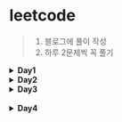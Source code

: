 # leetcode

> 1. 블로그에 풀이 작성
> 2. 하루 2문제씩 꼭 풀기

<details>
<summary><b> Day1</b></summary>
<div markdown="1">
<br/>
	

		
1. [Concatenation of Array](https://velog.io/@wogus216/1929.-Concatenation-of-Array)<br/>	
2. [Max Consecutive Ones](https://velog.io/@wogus216/leetcode-Max-Consecutive-Ones) 
 	
</div>
</details>


<details>
<summary><b> Day2</b></summary>
<div markdown="1">
<br/>
	
 1. [Find Numbers with Even Number of Digits](https://velog.io/@wogus216/Find-Numbers-with-Even-Number-of-Digits)<br/>
 2. [Running Sum of 1d Array](https://velog.io/@wogus216/1480.-Running-Sum-of-1d-Array) 
 	
</div>
</details>



<details>
<summary><b> Day3</b></summary>
<div markdown="1">
<br/>
	
1. [Defanging an IP Address](https://velog.io/@wogus216/1108.-Defanging-an-IP-Address)<br/>
2. [Squares of a Sorted Array](https://velog.io/@wogus216/Squares-of-a-Sorted-Array) 
 	
</div>
</details>
<br/>


<details>
<summary><b> Day4</b></summary>
<div markdown="1">
<br/>
	
1. [Richest Customer Wealth](https://velog.io/@wogus216/1672.-Richest-Customer-Wealth)<br/>
2. [Duplicate Zeros](https://velog.io/@wogus216/1089.-Duplicate-Zeros) 
 	
</div>
</details>
